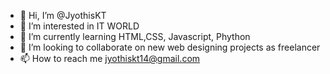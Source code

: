 - 👋 Hi, I’m @JyothisKT
- 👀 I’m interested in IT WORLD
- 🌱 I’m currently learning HTML,CSS, Javascript, Phython
- 💞️ I’m looking to collaborate on new web designing projects as freelancer
- 📫 How to reach me jyothiskt14@gmail.com

<!---
Jyothis1dev/Jyothis1dev is a ✨ special ✨ repository because its `README.md` (this file) appears on your GitHub profile.
You can click the Preview link to take a look at your changes.
--->
